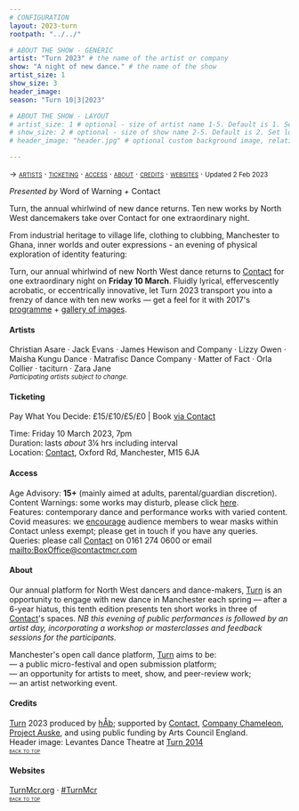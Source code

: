 ```yaml
---
# CONFIGURATION
layout: 2023-turn
rootpath: "../../"

# ABOUT THE SHOW - GENERIC
artist: "Turn 2023" # the name of the artist or company
show: "A night of new dance." # the name of the show
artist_size: 1
show_size: 3
header_image:  
season: "Turn 10|3|2023"

# ABOUT THE SHOW - LAYOUT
# artist_size: 1 # optional - size of artist name 1-5. Default is 1. Set longer names to lower values
# show_size: 2 # optional - size of show name 2-5. Default is 2. Set longer names to lower values
# header_image: "header.jpg" # optional custom background image, relative to current page

---
```

<span style='font-variant: small-caps'>→ [artists](/current/2023-turn/#artists) · [ticketing](/current/2023-turn/#ticketing) · [access](/current/2023-turn/#access) · [about](/current/2023-turn/#about) · [credits](/current/2023-turn/#credits) · [websites](/current/2023-turn/#websites)</span> · <small>Updated 2 Feb 2023</small>     
        
*Presented by* Word of Warning *+* Contact        
        
Turn, the annual whirlwind of new dance returns. Ten new works by North West dancemakers take over Contact for one extraordinary night.

From industrial heritage to village life, clothing to clubbing, Manchester to Ghana, inner worlds and outer expressions - an evening of physical exploration of identity featuring:

Turn, our annual whirlwind of new North West dance returns to <a href="https://contactmcr.com" target="_blank">Contact</a> for one extraordinary night on **Friday 10 March**. Fluidly lyrical, effervescently acrobatic, or eccentrically innovative, let Turn 2023 transport you into a frenzy of dance with ten new works — get a feel for it with 2017's [programme](/archive/2017-turn/programme) + [gallery of images](/galleries/2017-turn).         
        
#### Artists         
Christian Asare · Jack Evans · James Hewison and Company · Lizzy Owen · Maisha Kungu Dance · Matrafisc Dance Company · Matter of Fact · Orla Collier · taciturn · Zara Jane<br><small>*Participating artists subject to change.*</small>         
          
#### Ticketing         
Pay What You Decide: £15/£10/£5/£0 | Book <a href="https://contactmcr.com/book-online" target="_blank">via Contact</a>          
         
Time: Friday 10 March 2023, 7pm<br>Duration: lasts *about* 3¼ hrs including interval<br>Location: <a href="https://contactmcr.com/about-us/your-visit" target="_blank">Contact</a>, Oxford Rd, Manchester, M15 6JA        
        
#### Access         
Age Advisory: **15+** (mainly aimed at adults, parental/guardian discretion).<br>Content Warnings: some works may disturb, please click [here](/warnings).<br>Features: contemporary dance and performance works with varied content.<br>Covid measures: we <a href="https://contactmcr.com/covid-19-faq" target="_blank">encourage</a> audience members to wear masks within Contact unless exempt; please get in touch if you have any queries.<br>Queries: please call <a href="https://contactmcr.com/accessibility" target="_blank">Contact</a> on 0161 274 0600 or email <mailto:BoxOffice@contactmcr.com>        
         
#### About         
Our annual platform for North West dancers and dance-makers, [Turn](/hab/turn) is an opportunity to engage with new dance in Manchester each spring — after a 6-year hiatus, this tenth edition presents ten short works in three of <a href="http://contactmcr.com" target="_blank">Contact</a>'s spaces. *NB this evening of public performances is followed by an artist day, incorporating a workshop or masterclasses and feedback sessions for the participants.*        
        
Manchester's open call dance platform, [Turn](/hab/turn) aims to be:<br>— a public micro-festival and open submission platform;<br>— an opportunity for artists to meet, show, and peer-review work;<br>— an artist networking event.         
        
#### Credits                 
[Turn](/hab/turn) 2023 produced by [hÅb](/hab); supported by <a href="https://contactmcr.com" target="_blank">Contact</a>, <a href="https://companychameleon.com" target="_blank">Company Chameleon</a>, <a href="https://projectauske.com" target="_blank">Project Auske</a>, and using public funding by Arts Council England.<br>Header image: Levantes Dance Theatre at [Turn 2014](/archive/2014-turn)         
<small><span style='font-variant: small-caps'>[back to top](/current/2023-turn)</span></small>         
        
#### Websites         
<a href="https://turnmcr.org" target="_blank">TurnMcr.org</a> · <a href="https://twitter.com/hashtag/TurnMcr" target="_blank">#TurnMcr</a>               
<small><span style='font-variant: small-caps'>[back to top](/current/2023-turn)</span></small>
